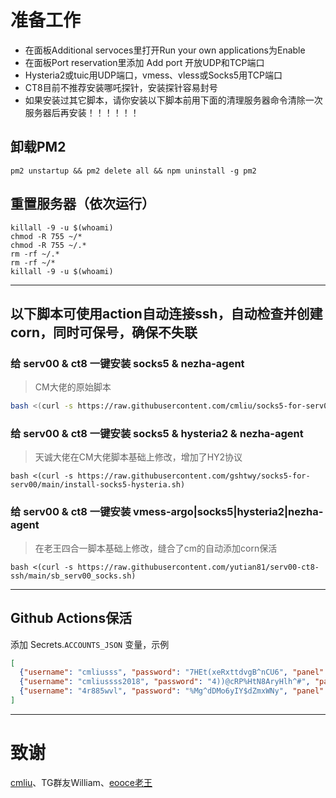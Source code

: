 # 准备工作
- 在面板Additional servoces里打开Run your own applications为Enable  
- 在面板Port reservation里添加 Add port 开放UDP和TCP端口  
- Hysteria2或tuic用UDP端口，vmess、vless或Socks5用TCP端口
- CT8目前不推荐安装哪吒探针，安装探针容易封号
- 如果安装过其它脚本，请你安装以下脚本前用下面的清理服务器命令清除一次服务器后再安装！！！！！！

## 卸载PM2 
```
pm2 unstartup && pm2 delete all && npm uninstall -g pm2
```
## 重置服务器（依次运行）  
```
killall -9 -u $(whoami)
chmod -R 755 ~/* 
chmod -R 755 ~/.* 
rm -rf ~/.* 
rm -rf ~/*
killall -9 -u $(whoami)
```

----

## 以下脚本可使用action自动连接ssh，自动检查并创建corn，同时可保号，确保不失联

### 给 serv00 & ct8 一键安装 socks5 & nezha-agent
> CM大佬的原始脚本  

```bash
bash <(curl -s https://raw.githubusercontent.com/cmliu/socks5-for-serv00/main/install-socks5.sh)
```

### 给 serv00 & ct8 一键安装 socks5 & hysteria2 & nezha-agent  
> 天诚大佬在CM大佬脚本基础上修改，增加了HY2协议  

```
bash <(curl -s https://raw.githubusercontent.com/gshtwy/socks5-for-serv00/main/install-socks5-hysteria.sh)
```

### 给 serv00 & ct8 一键安装 vmess-argo|socks5|hysteria2|nezha-agent  
> 在老王四合一脚本基础上修改，缝合了cm的自动添加corn保活   

```
bash <(curl -s https://raw.githubusercontent.com/yutian81/serv00-ct8-ssh/main/sb_serv00_socks.sh)
```

----
## Github Actions保活
添加 Secrets.`ACCOUNTS_JSON` 变量，示例
```json
[
  {"username": "cmliusss", "password": "7HEt(xeRxttdvgB^nCU6", "panel": "panel4.serv00.com", "ssh": "s4.serv00.com"},
  {"username": "cmliussss2018", "password": "4))@cRP%HtN8AryHlh^#", "panel": "panel7.serv00.com", "ssh": "s7.serv00.com"},
  {"username": "4r885wvl", "password": "%Mg^dDMo6yIY$dZmxWNy", "panel": "panel.ct8.pl", "ssh": "s1.ct8.pl"}
]
```
----
# 致谢
[cmliu](https://github.com/cmliu/socks5-for-serv00)、TG群友William、[eooce老王](https://github.com/eooce/Sing-box)  
